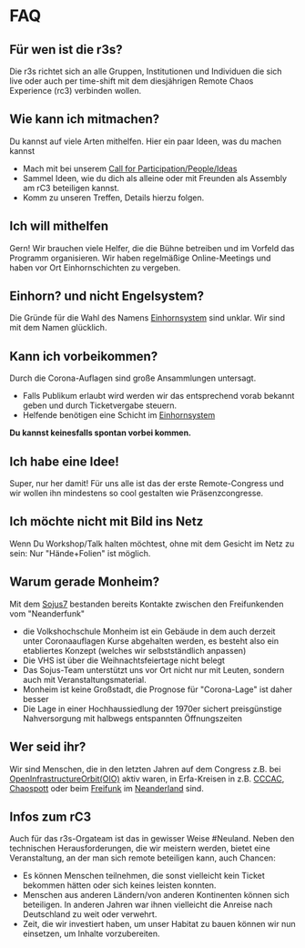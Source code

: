 # FAQ

## Für wen ist die r3s?
Die r3s richtet sich an alle Gruppen, Institutionen und Individuen die sich live oder auch per time-shift mit dem diesjährigen Remote Chaos Experience (rc3) verbinden wollen.

## Wie kann ich mitmachen?
Du kannst auf viele Arten mithelfen. Hier ein paar Ideen, was du machen kannst
* Mach mit bei unserem [Call for Participation/People/Ideas](https://pretalx.r3s.nrw/)
* Sammel Ideen, wie du dich als alleine oder mit Freunden als Assembly am rC3 beteiligen kannst. 
* Komm zu unseren Treffen, Details hierzu folgen. 

## Ich will mithelfen
Gern! Wir brauchen viele Helfer, die die Bühne betreiben und im Vorfeld das Programm organisieren. Wir haben regelmäßige Online-Meetings und haben vor Ort Einhornschichten zu vergeben.

## Einhorn? und nicht Engelsystem?
Die Gründe für die Wahl des Namens [Einhornsystem](https://einhorn.r3s.nrw/) sind unklar. Wir sind mit dem Namen glücklich.

## Kann ich vorbeikommen?
Durch die Corona-Auflagen sind große Ansammlungen untersagt. 

* Falls Publikum erlaubt wird werden wir das entsprechend vorab bekannt geben und durch Ticketvergabe steuern.
* Helfende benötigen eine Schicht im [Einhornsystem](https://einhorn.r3s.nrw/)

**Du kannst keinesfalls spontan vorbei kommen.**

## Ich habe eine Idee!
Super, nur her damit! Für uns alle ist das der erste Remote-Congress und wir wollen ihn mindestens so cool gestalten wie Präsenzcongresse.

## Ich möchte nicht mit Bild ins Netz
Wenn Du Workshop/Talk halten möchtest, ohne mit dem Gesicht im Netz zu sein: Nur "Hände+Folien" ist möglich. 

## Warum gerade Monheim?
Mit dem [Sojus7](https://www.sojus.de) bestanden bereits Kontakte zwischen den Freifunkenden vom "Neanderfunk"

* die Volkshochschule Monheim ist ein Gebäude in dem auch derzeit unter Coronaauflagen Kurse abgehalten werden, es besteht also ein etabliertes Konzept (welches wir selbstständlich anpassen)
* Die VHS ist über die Weihnachtsfeiertage nicht belegt
* Das Sojus-Team unterstützt uns vor Ort nicht nur mit Leuten, sondern auch mit Veranstaltungsmaterial.
* Monheim ist keine Großstadt, die Prognose für "Corona-Lage" ist daher besser
* Die Lage in einer Hochhaussiedlung der 1970er sichert preisgünstige Nahversorgung mit halbwegs entspannten Öffnungszeiten

## Wer seid ihr?
Wir sind Menschen, die in den letzten Jahren auf dem Congress z.B. bei [OpenInfrastructureOrbit(OIO)](http://oio.social) aktiv waren, in Erfa-Kreisen in z.B. [CCCAC](https://aachen.ccc.de), [Chaospott](https://chaospott.de/) oder beim [Freifunk](http://www.freifunk.net) im [Neanderland](https://www.neanderfunk.de/) sind.

## Infos zum rC3
Auch für das r3s-Orgateam ist das in gewisser Weise #Neuland. Neben den technischen Herausforderungen, die wir meistern werden, bietet eine Veranstaltung, an der man sich remote beteiligen kann, auch Chancen:

  * Es können Menschen teilnehmen, die sonst vielleicht kein Ticket bekommen hätten oder sich keines leisten konnten.
  * Menschen aus anderen Ländern/von anderen Kontinenten können sich beteiligen. In anderen Jahren war ihnen vielleicht die Anreise nach Deutschland zu weit oder verwehrt.
  * Zeit, die wir investiert haben, um unser Habitat zu bauen können wir nun einsetzen, um Inhalte vorzubereiten.
